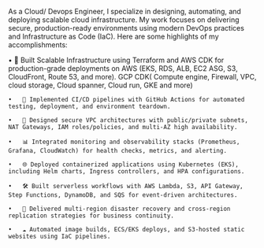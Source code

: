 As a Cloud/ Devops Engineer, I specialize in designing, automating, and deploying scalable cloud infrastructure. My work focuses on delivering secure, production-ready environments using modern DevOps practices and Infrastructure as Code (IaC). Here are some highlights of my accomplishments:

•	🚀 Built Scalable Infrastructure using Terraform and AWS CDK for production-grade deployments on AWS (EKS, RDS, ALB, EC2 ASG, S3, CloudFront, Route 53, and more). GCP CDK( Compute engine, Firewall, VPC, cloud storage, Cloud spanner, Cloud run, GKE and more)

	•	🔁 Implemented CI/CD pipelines with GitHub Actions for automated testing, deployment, and environment teardown.
 
	•	🔐 Designed secure VPC architectures with public/private subnets, NAT Gateways, IAM roles/policies, and multi-AZ high availability.
 
	•	📊 Integrated monitoring and observability stacks (Prometheus, Grafana, CloudWatch) for health checks, metrics, and alerting.
 
	•	🌐 Deployed containerized applications using Kubernetes (EKS), including Helm charts, Ingress controllers, and HPA configurations.
 
	•	🛠️ Built serverless workflows with AWS Lambda, S3, API Gateway, Step Functions, DynamoDB, and SQS for event-driven architectures.
 
	•	🔁 Delivered multi-region disaster recovery and cross-region replication strategies for business continuity.
 
	•	☁️ Automated image builds, ECS/EKS deploys, and S3-hosted static websites using IaC pipelines.
